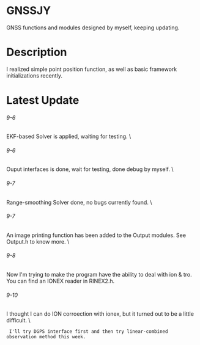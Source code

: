 # GNSSJY
GNSS functions and modules designed by myself, keeping updating.
# Description
I realized simple point position function, as well as basic framework initializations recently. 
# Latest Update
###### 9-6  
EKF-based Solver is applied, waiting for testing. \
###### 9-6  
Ouput interfaces is done, wait for testing, done debug by myself. \
###### 9-7  
Range-smoothing Solver done, no bugs currently found. \
###### 9-7  
An image printing function has been added to the Output modules. See Output.h to know more. \
###### 9-8  
Now I'm trying to make the program have the ability to deal with ion & tro.  \
     You can find an IONEX reader in RINEX2.h. 
###### 9-10 
I thought I can do ION corroection with ionex, but it turned out to be a little difficult. \
     
     I'll try DGPS interface first and then try linear-combined observation method this week.

